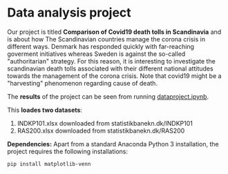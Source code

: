 # Data analysis project

Our project is titled **Comparison of Covid19 death tolls in Scandinavia** and is about how The Scandinavian countries manage the corona crisis in different ways. Denmark has responded quickly with far-reaching goverment initiatives whereas Sweden is against the so-called "authoritarian" strategy. For this reason, it is interesting to investigate the scandinavian death tolls associated with their different national attitudes towards the management of the corona crisis. Note that covid19 might be a "harvesting" phenomenon regarding cause of death.

The **results** of the project can be seen from running [dataproject.ipynb](dataproject.ipynb).

This **loades two datasets**:

1. INDKP101.xlsx downloaded from statistikbanekn.dk/INDKP101
1. RAS200.xlsx downloaded from statistikbanekn.dk/RAS200

**Dependencies:** Apart from a standard Anaconda Python 3 installation, the project requires the following installations:

``pip install matplotlib-venn``

